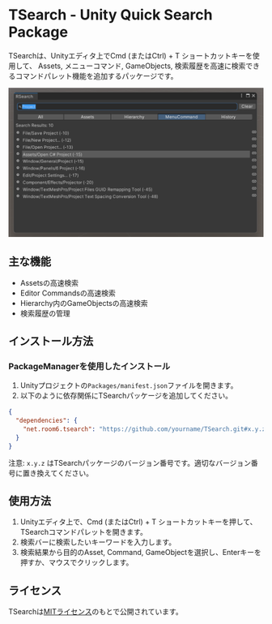 # TSearch - Unity Quick Search Package

TSearchは、Unityエディタ上でCmd (またはCtrl) + T ショートカットキーを使用して、
Assets, メニューコマンド, GameObjects, 検索履歴を高速に検索できるコマンドパレット機能を追加するパッケージです。

![TSearch Screenshot](./images/screenshot.png)

## 主な機能

- Assetsの高速検索
- Editor Commandsの高速検索
- Hierarchy内のGameObjectsの高速検索
- 検索履歴の管理

## インストール方法

### PackageManagerを使用したインストール

1. Unityプロジェクトの`Packages/manifest.json`ファイルを開きます。
2. 以下のように依存関係にTSearchパッケージを追加してください。

```json
{
  "dependencies": {
    "net.room6.tsearch": "https://github.com/yourname/TSearch.git#x.y.z"
  }
}
```

注意: `x.y.z` はTSearchパッケージのバージョン番号です。適切なバージョン番号に置き換えてください。

## 使用方法

1. Unityエディタ上で、Cmd (またはCtrl) + T ショートカットキーを押して、TSearchコマンドパレットを開きます。
2. 検索バーに検索したいキーワードを入力します。
3. 検索結果から目的のAsset, Command, GameObjectを選択し、Enterキーを押すか、マウスでクリックします。

## ライセンス

TSearchは[MITライセンス](LICENSE.md)のもとで公開されています。
